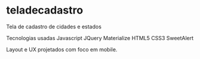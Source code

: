 # teladecadastro
Tela de cadastro de cidades e estados

Tecnologias usadas
Javascript 
JQuery
Materialize 
HTML5 
CSS3
SweetAlert

Layout e UX projetados com foco em mobile.